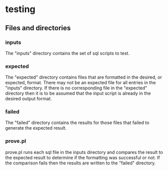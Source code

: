 
# testing

## Files and directories

### inputs

The "inputs" directory contains the set of sql scripts to test.

### expected

The "expected" directory contains files that are formatted in the
desired, or expected, format. There may not be an expected file for all
entries in the "inputs" directory. If there is no corresponding file in
the "expected" directory then it is to be assumed that the input script
is already in the desired output format.

### failed

The "failed" directory contains the results for those files that failed
to generate the expected result.

### prove.pl

prove.pl runs each sql file in the inputs directory and compares the
result to the expected result to determine if the formatting was
successful or not. If the comparison fails then the results are written
to the "failed" directory.
